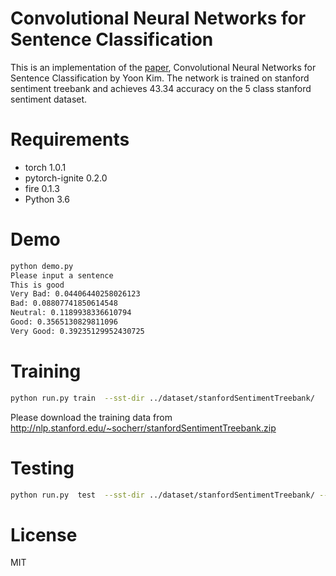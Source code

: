 # Convolutional Neural Networks for Sentence Classification

This is an implementation of the [paper], Convolutional Neural Networks for Sentence Classification by Yoon Kim. The network is trained on stanford sentiment treebank and achieves 43.34 accuracy on the 5 class stanford sentiment dataset.

# Requirements

  - torch 1.0.1
  - pytorch-ignite 0.2.0
  - fire 0.1.3
  - Python 3.6

# Demo
```sh
python demo.py
Please input a sentence
This is good
Very Bad: 0.04406440258026123
Bad: 0.08807741850614548
Neutral: 0.1189938336610794
Good: 0.3565130829811096
Very Good: 0.39235129952430725
```

# Training
```sh
python run.py train  --sst-dir ../dataset/stanfordSentimentTreebank/   --model-save-dir ../checkpoint --batch-size 32  --kernel-sizes [2,5,6] --stride 1, --num-filters 200 --dropout-prob 0.5 --n-classes 5 --embedding-file ../Wordvectors/word2vec/GoogleNews-vectors-negative300.bin --embedding-dim  300 --learning-rate 0.1 --num-epochs 100 --patience 20 --weight-decay 0.001
```
Please download the training data from http://nlp.stanford.edu/~socherr/stanfordSentimentTreebank.zip
# Testing
```sh
python run.py  test  --sst-dir ../dataset/stanfordSentimentTreebank/ --model-path ../checkpoint/emb_d_300_nameGoogle_num_filters_200_kernel_sizes\=2_5_6_l2_0.001_drp_0.5/test_trainer_mymodel_16_validation_loss\=0.408046.pth  --batch-size 32  --kernel-sizes [2,5,6] --stride 1, --num-filters 200 --dropout-prob 0.5 --n-classes 5  --embedding-dim 300  --vocab-path ../checkpoint/emb_d_300_nameGoogle_num_filters_200_kernel_sizes\=2_5_6_l2_0.001_drp_0.5/vocab.pkl
```
[paper]: https://www.aclweb.org/anthology/D14-1181.pdf
# License
MIT
